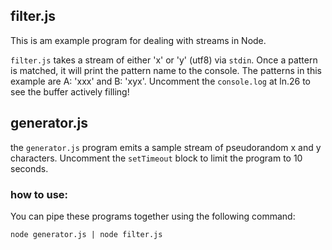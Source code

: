 ## filter.js

This is am example program for dealing with streams in Node.

`filter.js` takes a stream of either 'x' or 'y' (utf8) via `stdin`.
Once a pattern is matched, it will print the pattern name to the console.
The patterns in this example are A: 'xxx' and B: 'xyx'.
Uncomment the `console.log` at ln.26 to see the buffer actively filling!

## generator.js

the `generator.js` program emits a sample stream of pseudorandom x and y characters.
Uncomment the `setTimeout` block to limit the program to 10 seconds.

### how to use:

You can pipe these programs together using the following command:

`node generator.js | node filter.js`
